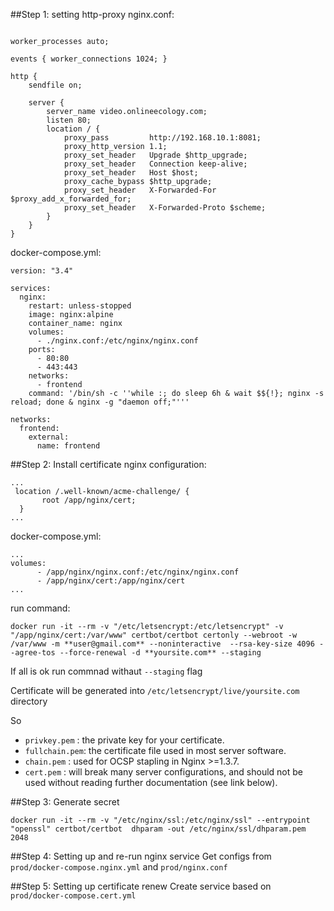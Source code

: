 ##Step 1: setting http-proxy
nginx.conf:
```
   
worker_processes auto;

events { worker_connections 1024; }

http {
    sendfile on;

    server {
        server_name video.onlineecology.com;
        listen 80;
        location / {
            proxy_pass         http://192.168.10.1:8081;
            proxy_http_version 1.1;
            proxy_set_header   Upgrade $http_upgrade;
            proxy_set_header   Connection keep-alive;
            proxy_set_header   Host $host;
            proxy_cache_bypass $http_upgrade;
            proxy_set_header   X-Forwarded-For $proxy_add_x_forwarded_for;
            proxy_set_header   X-Forwarded-Proto $scheme;
        }
    }
}
```
docker-compose.yml:
```
version: "3.4"

services:
  nginx:
    restart: unless-stopped
    image: nginx:alpine
    container_name: nginx
    volumes:
      - ./nginx.conf:/etc/nginx/nginx.conf
    ports:
      - 80:80
      - 443:443
    networks:
      - frontend
    command: '/bin/sh -c ''while :; do sleep 6h & wait $${!}; nginx -s reload; done & nginx -g "daemon off;"'''

networks:
  frontend:
    external:
      name: frontend
```

##Step 2: Install certificate
nginx configuration:
```
...
 location /.well-known/acme-challenge/ {
       root /app/nginx/cert;
  }
...
```
docker-compose.yml:
```
...
volumes:
      - /app/nginx/nginx.conf:/etc/nginx/nginx.conf
      - /app/nginx/cert:/app/nginx/cert
...
```

run command:

`docker run -it --rm -v "/etc/letsencrypt:/etc/letsencrypt" -v "/app/nginx/cert:/var/www" certbot/certbot certonly --webroot -w /var/www -m **user@gmail.com** --noninteractive  --rsa-key-size 4096 --agree-tos --force-renewal -d **yoursite.com** --staging`

If all is ok run commnad withaut `--staging` flag

Certificate will be generated into `/etc/letsencrypt/live/yoursite.com` directory 

So 

- `privkey.pem`  : the private key for your certificate.
- `fullchain.pem`: the certificate file used in most server software.      
- `chain.pem`    : used for OCSP stapling in Nginx >=1.3.7.
- `cert.pem`     : will break many server configurations, and should not be used without reading further documentation (see link below).

##Step 3: Generate secret

`docker run -it --rm -v "/etc/nginx/ssl:/etc/nginx/ssl" --entrypoint "openssl" certbot/certbot  dhparam -out /etc/nginx/ssl/dhparam.pem 2048`

##Step 4: Setting up and re-run nginx service
Get configs from `prod/docker-compose.nginx.yml` and `prod/nginx.conf`

##Step 5: Setting up certificate renew
Create service based on `prod/docker-compose.cert.yml`
